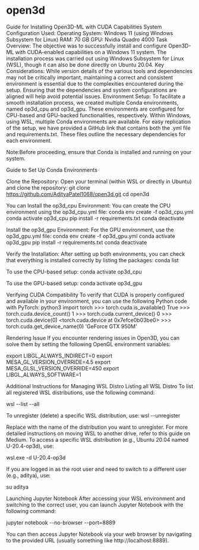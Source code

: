 # open3d




Guide for Installing Open3D-ML with CUDA Capabilities
System Configuration Used:
Operating System: Windows 11 (using Windows Subsystem for Linux)
RAM: 70 GB
GPU: Nvidia Quadro 4000
Task Overview: The objective was to successfully install and configure Open3D-ML with CUDA-enabled capabilities on a Windows 11 system. The installation process was carried out using Windows Subsystem for Linux (WSL), though it can also be done directly on Ubuntu 20.04.
Key Considerations: While version details of the various tools and dependencies may not be critically important, maintaining a correct and consistent environment is essential due to the complexities encountered during the setup. Ensuring that the dependencies and system configurations are aligned will help avoid potential issues.
Environment Setup: To facilitate a smooth installation process, we created multiple Conda environments, named op3d_cpu and op3d_gpu. These environments are configured for CPU-based and GPU-backed functionalities, respectively.
Within Windows, using WSL, multiple Conda environments are available. For easy replication of the setup, we have provided a GitHub link that contains both the .yml file and requirements.txt. These files outline the necessary dependencies for each environment.

Note:Before proceeding, ensure that Conda is installed and running on your system.


Guide to Set Up Conda Environments

Clone the Repository:
Open your terminal (within WSL or directly in Ubuntu) and clone the repository:
git clone https://github.com/AdityaPatel1068/open3d.git
cd open3d


You can Install the op3d_cpu Environment:
You can create the CPU environment using the op3d_cpu.yml file:
conda env create -f op3d_cpu.yml
conda activate op3d_cpu
pip install -r requirements.txt
conda deactivate


Install the op3d_gpu Environment:
For the GPU environment, use the op3d_gpu.yml file:
conda env create -f op3d_gpu.yml
conda activate op3d_gpu
pip install -r requirements.txt
conda deactivate


Verify the Installation:
After setting up both environments, you can check that everything is installed correctly by listing the packages:
conda list


To use the CPU-based setup:
conda activate op3d_cpu


To use the GPU-based setup:
conda activate op3d_gpu

Verifying CUDA Compatibility
To verify that CUDA is properly configured and available in your environment, you can use the following Python code with PyTorch:
python3
import torch >>> torch.cuda.is_available() True >>> torch.cuda.device_count() 1 >>> torch.cuda.current_device() 0 >>> torch.cuda.device(0) <torch.cuda.device at 0x7efce0b03be0> >>> torch.cuda.get_device_name(0) 'GeForce GTX 950M'







Rendering Issue
If you encounter rendering issues in Open3D, you can solve them by setting the following OpenGL environment variables:


export LIBGL_ALWAYS_INDIRECT=0
export MESA_GL_VERSION_OVERRIDE=4.5
export MESA_GLSL_VERSION_OVERRIDE=450
export LIBGL_ALWAYS_SOFTWARE=1



Additional Instructions for Managing WSL Distro 
Listing all WSL Distro
To list all registered WSL distributions, use the following command:


wsl --list --all


To unregister (delete) a specific WSL distribution, use:
wsl --unregister <DistributionName>

Replace <DistributionName> with the name of the distribution you want to unregister.
For more detailed instructions on moving WSL to another drive, refer to this guide on Medium.
To access a specific WSL distribution (e.g., Ubuntu 20.04 named U-20.4-op3d), use:


wsl.exe -d U-20.4-op3d


If you are logged in as the root user and need to switch to a different user (e.g., aditya), use:


su aditya


Launching Jupyter Notebook
After accessing your WSL environment and switching to the correct user, you can launch Jupyter Notebook with the following command:


jupyter notebook --no-browser --port=8889


You can then access Jupyter Notebook via your web browser by navigating to the provided URL (usually something like http://localhost:8889).

